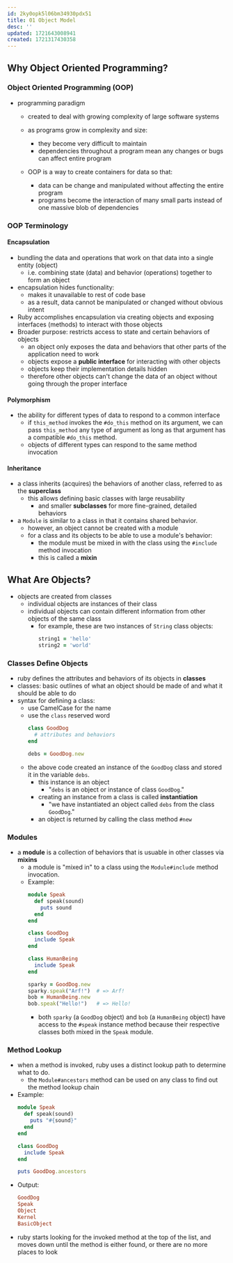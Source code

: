 ```yaml
---
id: 2ky0opk5l06bm34930pdx51
title: 01 Object Model
desc: ''
updated: 1721643008941
created: 1721317430358
---
```

## Why Object Oriented Programming?
### Object Oriented Programming (OOP)
- programming paradigm
  - created to deal with growing complexity of large software systems
  - as programs grow in complexity and size:
    - they become very difficult to maintain
    - dependencies throughout a program mean any changes or bugs can affect entire program

  - OOP is a way to create containers for data so that:
    - data can be change and manipulated without affecting the entire program
    - programs become the interaction of many small parts
  instead of one massive blob of dependencies
### OOP Terminology
#### Encapsulation
- bundling the data and operations that work on that data into a single entity (object)
  - i.e. combining state (data) and behavior (operations) together to form an object
- encapsulation hides functionality:
  - makes it unavailable to rest of code base
  - as a result, data cannot be manipulated or changed without obvious intent
- Ruby accomplishes encapsulation via creating objects and exposing interfaces (methods) to interact with those objects
- Broader purpose: restricts access to state and certain behaviors of objects
  - an object only exposes the data and behaviors that other parts of the application need to work
  - objects expose a **public interface** for interacting with other objects
  - objects keep their implementation details hidden
  - therefore other objects can't change the data of an object without going through the proper interface
#### Polymorphism
- the ability for different types of data to respond to a common interface
  - if `this_method` invokes the `#do_this` method on its argument, we can pass `this_method` any type of argument as long as that argument has a compatible `#do_this` method.
  - objects of different types can respond to the same method invocation
#### Inheritance
- a class inherits (acquires) the behaviors of another class, referred to as the **superclass**
  - this allows defining basic classes with large reusability
    - and smaller **subclasses** for more fine-grained, detailed behaviors
- a `Module` is similar to a class in that it contains shared behavior.
  - however, an object cannot be created with a module
  - for a class and its objects to be able to use a module's behavior:
    - the module must be mixed in with the class using the `#include` method invocation
    - this is called a **mixin**
## What Are Objects?
- objects are created from classes
  - individual objects are instances of their class
  - individual objects can contain different information from other objects of the same class
    - for example, these are two instances of `String` class objects:
      ```ruby
      string1 = 'hello'
      string2 = 'world'
      ```
### Classes Define Objects
- ruby defines the attributes and behaviors of its objects in **classes**
- classes: basic outlines of what an object should be made of and what it should be able to do
- syntax for defining a class:
  - use CamelCase for the name
  - use the `class` reserved word
    ```ruby
    class GoodDog
      # attributes and behaviors
    end

    debs = GoodDog.new
    ```
  - the above code created an instance of the `GoodDog` class and stored it in the variable `debs`.
    - this instance is an object
      - "`debs` is an object or instance of class `GoodDog`."
    - creating an instance from a class is called **instantiation**
      - "we have instantiated an object called `debs` from the class `GoodDog`."
    - an object is returned by calling the class method `#new`
### Modules
- a **module** is a collection of behaviors that is usuable in other classes via **mixins**
  - a module is "mixed in" to a class using the `Module#include` method invocation.
  - Example:
    ```ruby
    module Speak
      def speak(sound)
        puts sound
      end
    end

    class GoodDog
      include Speak
    end

    class HumanBeing
      include Speak
    end

    sparky = GoodDog.new
    sparky.speak("Arf!")  # => Arf!
    bob = HumanBeing.new
    bob.speak("Hello!")   # => Hello!
    ```
    - both `sparky` (a `GoodDog` object) and `bob` (a `HumanBeing` object) have access to the `#speak` instance method because their respective classes both mixed in the `Speak` module.
### Method Lookup
- when a method is invoked, ruby uses a distinct lookup path to determine what to do.
  - the `Module#ancestors` method can be used on any class to find out the method lookup chain
- Example:
    ```ruby
    module Speak
      def speak(sound)
        puts "#{sound}"
      end
    end

    class GoodDog
      include Speak
    end

    puts GoodDog.ancestors
    ```
- Output:
    ```ruby
    GoodDog
    Speak
    Object
    Kernel
    BasicObject
    ```
- ruby starts looking for the invoked method at the top of the list, and moves down until the method is either found, or there are no more places to look
